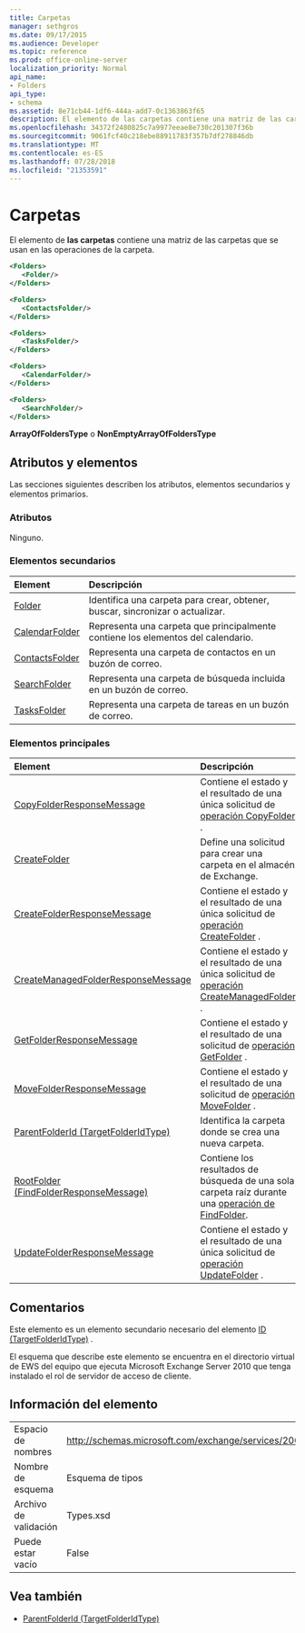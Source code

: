 ```yaml
---
title: Carpetas
manager: sethgros
ms.date: 09/17/2015
ms.audience: Developer
ms.topic: reference
ms.prod: office-online-server
localization_priority: Normal
api_name:
- Folders
api_type:
- schema
ms.assetid: 8e71cb44-1df6-444a-add7-0c1363863f65
description: El elemento de las carpetas contiene una matriz de las carpetas que se usan en las operaciones de la carpeta.
ms.openlocfilehash: 34372f2480825c7a9977eeae8e730c201307f36b
ms.sourcegitcommit: 9061fcf40c218ebe88911783f357b7df278846db
ms.translationtype: MT
ms.contentlocale: es-ES
ms.lasthandoff: 07/28/2018
ms.locfileid: "21353591"
---
```

# <a name="folders"></a>Carpetas

El elemento de **las carpetas** contiene una matriz de las carpetas que se usan en las operaciones de la carpeta. 
  
```xml
<Folders>
   <Folder/>
</Folders>
```

```xml
<Folders>
   <ContactsFolder/> 
</Folders>
```

```xml
<Folders>
   <TasksFolder/>
</Folders>
```

```xml
<Folders>
   <CalendarFolder/>
</Folders>
```

```xml
<Folders>
   <SearchFolder/> 
</Folders>
```

**ArrayOfFoldersType** o **NonEmptyArrayOfFoldersType**

## <a name="attributes-and-elements"></a>Atributos y elementos

Las secciones siguientes describen los atributos, elementos secundarios y elementos primarios.
  
### <a name="attributes"></a>Atributos

Ninguno.
  
### <a name="child-elements"></a>Elementos secundarios

|**Element**|**Descripción**|
|:-----|:-----|
|[Folder](folder.md) <br/> |Identifica una carpeta para crear, obtener, buscar, sincronizar o actualizar.  <br/> |
|[CalendarFolder](calendarfolder.md) <br/> |Representa una carpeta que principalmente contiene los elementos del calendario.  <br/> |
|[ContactsFolder](contactsfolder.md) <br/> |Representa una carpeta de contactos en un buzón de correo.  <br/> |
|[SearchFolder](searchfolder.md) <br/> |Representa una carpeta de búsqueda incluida en un buzón de correo.  <br/> |
|[TasksFolder](tasksfolder.md) <br/> |Representa una carpeta de tareas en un buzón de correo.  <br/> |
   
### <a name="parent-elements"></a>Elementos principales

|**Element**|**Descripción**|
|:-----|:-----|
|[CopyFolderResponseMessage](copyfolderresponsemessage.md) <br/> |Contiene el estado y el resultado de una única solicitud de [operación CopyFolder](copyfolder-operation.md) .  <br/> |
|[CreateFolder](createfolder.md) <br/> |Define una solicitud para crear una carpeta en el almacén de Exchange.  <br/> |
|[CreateFolderResponseMessage](createfolderresponsemessage.md) <br/> |Contiene el estado y el resultado de una única solicitud de [operación CreateFolder](createfolder-operation.md) .  <br/> |
|[CreateManagedFolderResponseMessage](createmanagedfolderresponsemessage.md) <br/> |Contiene el estado y el resultado de una única solicitud de [operación CreateManagedFolder](createmanagedfolder-operation.md) .  <br/> |
|[GetFolderResponseMessage](getfolderresponsemessage.md) <br/> |Contiene el estado y el resultado de una solicitud de [operación GetFolder](getfolder-operation.md) .  <br/> |
|[MoveFolderResponseMessage](movefolderresponsemessage.md) <br/> |Contiene el estado y el resultado de una solicitud de [operación MoveFolder](movefolder-operation.md) .  <br/> |
|[ParentFolderId (TargetFolderIdType)](parentfolderid-targetfolderidtype.md) <br/> |Identifica la carpeta donde se crea una nueva carpeta.  <br/> |
|[RootFolder (FindFolderResponseMessage)](rootfolder-findfolderresponsemessage.md) <br/> |Contiene los resultados de búsqueda de una sola carpeta raíz durante una [operación de FindFolder](findfolder-operation.md).  <br/> |
|[UpdateFolderResponseMessage](updatefolderresponsemessage.md) <br/> |Contiene el estado y el resultado de una única solicitud de [operación UpdateFolder](updatefolder-operation.md) .  <br/> |
   
## <a name="remarks"></a>Comentarios

Este elemento es un elemento secundario necesario del elemento [ID (TargetFolderIdType)](parentfolderid-targetfolderidtype.md) . 
  
El esquema que describe este elemento se encuentra en el directorio virtual de EWS del equipo que ejecuta Microsoft Exchange Server 2010 que tenga instalado el rol de servidor de acceso de cliente.
  
## <a name="element-information"></a>Información del elemento

|||
|:-----|:-----|
|Espacio de nombres  <br/> |http://schemas.microsoft.com/exchange/services/2006/types  <br/> |
|Nombre de esquema  <br/> |Esquema de tipos  <br/> |
|Archivo de validación  <br/> |Types.xsd  <br/> |
|Puede estar vacío  <br/> |False  <br/> |
   
## <a name="see-also"></a>Vea también

- [ParentFolderId (TargetFolderIdType)](parentfolderid-targetfolderidtype.md)

